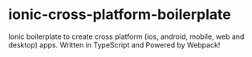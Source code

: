 # ionic-cross-platform-boilerplate
Ionic boilerplate to create cross platform (ios, android, mobile, web and desktop) apps. Written in TypeScript and Powered by Webpack!
